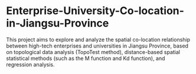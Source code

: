 # Enterprise-University-Co-location-in-Jiangsu-Province
This project aims to explore and analyze the spatial co-location relationship between high-tech enterprises and universities in Jiangsu Province, based on topological data analysis (TopoTest method), distance-based spatial statistical methods (such as the M function and Kd function), and regression analysis.
